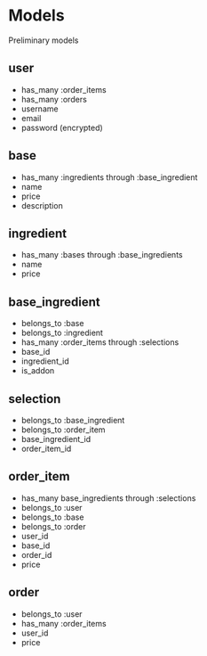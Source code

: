 # Models

Preliminary models

## user

* has_many :order_items
* has_many :orders
* username
* email
* password (encrypted)

## base

* has_many :ingredients through :base_ingredient
* name
* price
* description

## ingredient

* has_many :bases through :base_ingredients
* name
* price

## base_ingredient

* belongs_to :base
* belongs_to :ingredient
* has_many :order_items through :selections
* base_id
* ingredient_id
* is_addon

## selection

* belongs_to :base_ingredient
* belongs_to :order_item
* base_ingredient_id
* order_item_id

## order_item

* has_many base_ingredients through :selections
* belongs_to :user
* belongs_to :base
* belongs_to :order
* user_id
* base_id
* order_id
* price

## order

* belongs_to :user
* has_many :order_items
* user_id
* price

